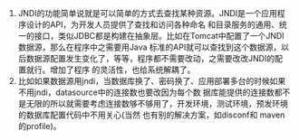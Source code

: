 1. JNDI的功能简单说就是可以简单的方式去查找某种资源。JNDI是一个应用程序设计的API，为开发人员提供了查找和访问各种命名
和目录服务的通用、统一的接口，类似JDBC都是构建在抽象层。比如在Tomcat中配置了一个JNDI数据源，那么在程序中之需要用Java
标准的API就可以查找到这个数据源，以后数据源配置发生变化了，等等，程序都不需要改动，之需要改改JNDI的配置就行。增加了程序
的灵活性，也给系统解耦了。
2. 比如如果数据源用jndi，当数据库换了、密码换了、应用部署多台的时候如果不用jndi，datasource中的连接数也要改因为每个数
据库能提供的连接数都不是无限的所以就需要考虑连接数够不够用了，开发环境，测试环境，预发环境的数据库配置代码中不用关心(当然
也有别的解决方案，如disconf和 maven的profile)。
